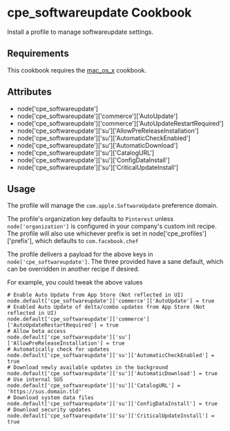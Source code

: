 cpe_softwareupdate Cookbook
========================
Install a profile to manage softwareupdate settings.

Requirements
----------
This cookbook requires the [mac_os_x](https://supermarket.chef.io/cookbooks/mac_os_x) cookbook.

Attributes
----------
* node['cpe_softwareupdate']
* node['cpe_softwareupdate']['commerce']['AutoUpdate']
* node['cpe_softwareupdate']['commerce']['AutoUpdateRestartRequired']
* node['cpe_softwareupdate']['su']['AllowPreReleaseInstallation']
* node['cpe_softwareupdate']['su']['AutomaticCheckEnabled']
* node['cpe_softwareupdate']['su']['AutomaticDownload']
* node['cpe_softwareupdate']['su']['CatalogURL']
* node['cpe_softwareupdate']['su']['ConfigDataInstall']
* node['cpe_softwareupdate']['su']['CriticalUpdateInstall']

Usage
-----
The profile will manage the `com.apple.SoftwareUpdate` preference domain.

The profile's organization key defaults to `Pinterest` unless `node['organization']` is
configured in your company's custom init recipe. The profile will also use
whichever prefix is set in node['cpe_profiles']['prefix'], which defaults to `com.facebook.chef`

The profile delivers a payload for the above keys in `node['cpe_softwareupdate']`.  The three provided have a sane default, which can be overridden in another recipe if desired.

For example, you could tweak the above values

    # Enable Auto Update from App Store (Not reflected in UI)
    node.default['cpe_softwareupdate']['commerce']['AutoUpdate'] = true
    # Enabled Auto Update of delta/combo updates from App Store (Not reflected in UI)
    node.default['cpe_softwareupdate']['commerce']['AutoUpdateRestartRequired'] = true
    # Allow beta access
    node.default['cpe_softwareupdate']['su']['AllowPreReleaseInstallation'] = true
    # Automatically check for updates
    node.default['cpe_softwareupdate']['su']['AutomaticCheckEnabled'] = true
    # Download newly available updates in the background
    node.default['cpe_softwareupdate']['su']['AutomaticDownload'] = true
    # Use internal SUS
    node.default['cpe_softwareupdate']['su']['CatalogURL'] = 'https://sus.domain.tld'
    # Download system data files
    node.default['cpe_softwareupdate']['su']['ConfigDataInstall'] = true
    # Download security updates
    node.default['cpe_softwareupdate']['su']['CriticalUpdateInstall'] = true
